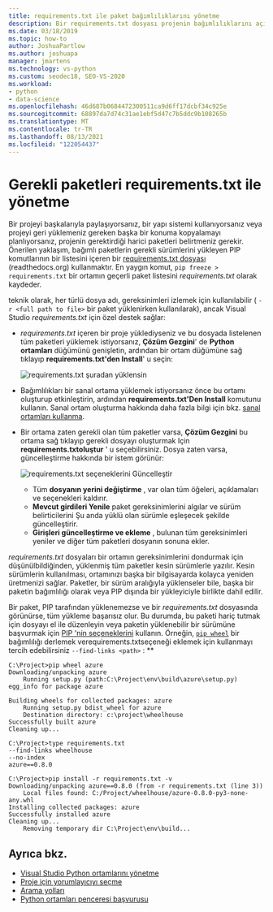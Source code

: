 ```yaml
---
title: requirements.txt ile paket bağımlılıklarını yönetme
description: Bir requirements.txt dosyası projenin bağımlılıklarını açıklar. Bir requirements.txt dosyası içeren bir proje alıyorsanız, bu bağımlılıkları tek bir adımda kolayca yükleyebilirsiniz.
ms.date: 03/18/2019
ms.topic: how-to
author: JoshuaPartlow
ms.author: joshuapa
manager: jmartens
ms.technology: vs-python
ms.custom: seodec18, SEO-VS-2020
ms.workload:
- python
- data-science
ms.openlocfilehash: 46d687b0684472300511ca9d6ff17dcbf34c925e
ms.sourcegitcommit: 68897da7d74c31ae1ebf5d47c7b5ddc9b108265b
ms.translationtype: MT
ms.contentlocale: tr-TR
ms.lasthandoff: 08/13/2021
ms.locfileid: "122054437"
---
```

# <a name="manage-required-packages-with-requirementstxt"></a>Gerekli paketleri requirements.txt ile yönetme

Bir projeyi başkalarıyla paylaşıyorsanız, bir yapı sistemi kullanıyorsanız veya projeyi geri yüklemeniz gereken başka bir konuma kopyalamayı planlıyorsanız, projenin gerektirdiği harici paketleri belirtmeniz gerekir. Önerilen yaklaşım, bağımlı paketlerin gerekli sürümlerini yükleyen PIP komutlarının bir listesini içeren bir [requirements.txt dosyası](https://pip.readthedocs.org/en/latest/user_guide.html#requirements-files) (readthedocs.org) kullanmaktır. En yaygın komut, `pip freeze > requirements.txt` bir ortamın geçerli paket listesini *requirements.txt* olarak kaydeder.

teknik olarak, her türlü dosya adı, gereksinimleri izlemek için kullanılabilir ( `-r <full path to file>` bir paket yüklenirken kullanılarak), ancak Visual Studio *requirements.txt* için özel destek sağlar:

- *requirements.txt* içeren bir proje yüklediyseniz ve bu dosyada listelenen tüm paketleri yüklemek istiyorsanız, **Çözüm Gezgini**' de **Python ortamları** düğümünü genişletin, ardından bir ortam düğümüne sağ tıklayıp **requirements.txt'den Install**' u seçin:

    ![requirements.txt şuradan yüklensin](media/environments/environments-requirements-txt-install.png)

- Bağımlılıkları bir sanal ortama yüklemek istiyorsanız önce bu ortamı oluşturup etkinleştirin, ardından **requirements.txt'Den Install** komutunu kullanın. Sanal ortam oluşturma hakkında daha fazla bilgi için bkz. [sanal ortamları kullanma](selecting-a-python-environment-for-a-project.md#use-virtual-environments).

- Bir ortama zaten gerekli olan tüm paketler varsa, **Çözüm Gezgini** bu ortama sağ tıklayıp gerekli dosyayı oluşturmak Için **requirements.txtoluştur** ' u seçebilirsiniz. Dosya zaten varsa, güncelleştirme hakkında bir istem görünür:

    ![requirements.txt seçeneklerini Güncelleştir](media/environments/environments-requirements-txt-replace.png)

  - Tüm **dosyanın yerini değiştirme** , var olan tüm öğeleri, açıklamaları ve seçenekleri kaldırır.
  - **Mevcut girdileri Yenile** paket gereksinimlerini algılar ve sürüm belirticilerini Şu anda yüklü olan sürümle eşleşecek şekilde güncelleştirir.
  - **Girişleri güncelleştirme ve ekleme** , bulunan tüm gereksinimleri yeniler ve diğer tüm paketleri dosyanın sonuna ekler.

*requirements.txt* dosyaları bir ortamın gereksinimlerini dondurmak için düşünülbildiğinden, yüklenmiş tüm paketler kesin sürümlerle yazılır. Kesin sürümlerin kullanılması, ortamınızı başka bir bilgisayarda kolayca yeniden üretmenizi sağlar. Paketler, bir sürüm aralığıyla yüklenseler bile, başka bir paketin bağımlılığı olarak veya PIP dışında bir yükleyiciyle birlikte dahil edilir.

Bir paket, PIP tarafından yüklenemezse ve bir *requirements.txt* dosyasında görünürse, tüm yükleme başarısız olur. Bu durumda, bu paketi hariç tutmak için dosyayı el ile düzenleyin veya paketin yüklenebilir bir sürümüne başvurmak için [PIP 'nin seçeneklerini](https://pip.readthedocs.org/en/latest/reference/pip_install.html#requirements-file-format) kullanın. Örneğin, [`pip wheel`](https://pip.readthedocs.org/en/latest/reference/pip_wheel.html) bir bağımlılığı derlemek verequirements.txtseçeneği eklemek için kullanmayı tercih edebilirsiniz `--find-links <path>` : **

```output
C:\Project>pip wheel azure
Downloading/unpacking azure
    Running setup.py (path:C:\Project\env\build\azure\setup.py) egg_info for package azure

Building wheels for collected packages: azure
    Running setup.py bdist_wheel for azure
    Destination directory: c:\project\wheelhouse
Successfully built azure
Cleaning up...

C:\Project>type requirements.txt
--find-links wheelhouse
--no-index
azure==0.8.0

C:\Project>pip install -r requirements.txt -v
Downloading/unpacking azure==0.8.0 (from -r requirements.txt (line 3))
    Local files found: C:/Project/wheelhouse/azure-0.8.0-py3-none-any.whl
Installing collected packages: azure
Successfully installed azure
Cleaning up...
    Removing temporary dir C:\Project\env\build...
```

## <a name="see-also"></a>Ayrıca bkz.

- [Visual Studio Python ortamlarını yönetme](managing-python-environments-in-visual-studio.md)
- [Proje için yorumlayıcıyı seçme](selecting-a-python-environment-for-a-project.md)
- [Arama yolları](search-paths.md)
- [Python ortamları penceresi başvurusu](python-environments-window-tab-reference.md)
